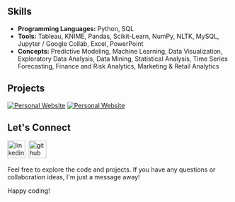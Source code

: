 
<blockquote class="imgur-embed-pub" lang="en" data-id="ayylF4f"><a href="https://imgur.com/ayylF4f"> </a></blockquote>

## Skills
- **Programming Languages:** Python, SQL
- **Tools:** Tableau, KNIME, Pandas, Scikit-Learn, NumPy, NLTK, MySQL, Jupyter / Google Collab, Excel, PowerPoint
- **Concepts:** Predictive Modeling, Machine Learning, Data Visualization, Exploratory Data Analysis, Data Mining, Statistical Analysis, Time Series Forecasting, Finance and Risk Analytics, Marketing & Retail Analytics


## Projects
[![Personal Website](https://img.shields.io/badge/Visit%20My%20Portfolio-%231DA1F2.svg?&style=flat&logo=Google%20Chrome&logoColor=white)](https://sites.google.com/view/ddosad) [![Personal Website](https://img.shields.io/badge/Explore%20My%20Projects-%231DA1F2.svg?&style=flat&logo=Google%20Chrome&logoColor=white)](https://github.com/users/ddosad/projects/1)


## Let's Connect 
[<img src='https://www.edigitalagency.com.au/wp-content/uploads/Linkedin-logo-png.png' alt='linkedin' height='40'>](https://www.linkedin.com/in/dhruvdosad/)&nbsp;
[<img src='https://upload.wikimedia.org/wikipedia/commons/7/7c/Kaggle_logo.png' alt='github' height='40'>](https://www.kaggle.com/ddosad)&nbsp;  

Feel free to explore the code and projects. If you have any questions or collaboration ideas, I'm just a message away!

Happy coding!
